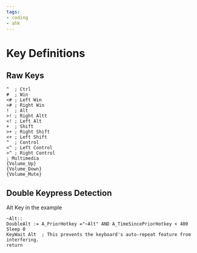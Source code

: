 ```yaml
---
tags:
- coding
- ahk
---
```

# Key Definitions

## Raw Keys

``` ahk
^  ; Ctrl
#  ; Win
<# ; Left Win
># ; Right Win
!  ; Alt
>! ; Right Altt
<! ; Left Alt
+  ; Shift
>+ ; Right Shift
<+ ; Left Shift
^  ; Control
<^ ; Left Control
>^ ; Right Control
; Multimedia
{Volume_Up}
{Volume_Down}
{Volume_Mute}
```

## Double Keypress Detection

Alt Key in the example

``` ahk
~Alt::
DoubleAlt := A_PriorHotkey ="~Alt" AND A_TimeSincePriorHotkey < 400
Sleep 0
KeyWait Alt  ; This prevents the keyboard's auto-repeat feature from interfering.
return
```